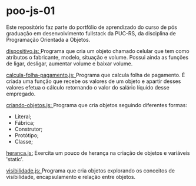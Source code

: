 # poo-js-01

Este repositório faz parte do portfólio de aprendizado do curso de pós graduação em desenvolvimento fullstack da PUC-RS, da disciplina de Programação Orientada a Objetos.

<a href="dispositivo.js">dispositivo.js: </a> 
Programa que cria um objeto chamado celular que tem como atributos o fabricante, modelo, situação e volume. 
 Possui ainda as funções de ligar, desligar, aumentar volume e baixar volume.
 <p>
 <a href="calcula-folha-pagamento.js">calcula-folha-pagamento.js: </a>
 Programa que calcula folha de pagamento. É criada uma função que recebe os valores de um objeto e apartir desses valores efetua o cálculo retornando o valor do salário líquido desse empregado. 
<p>
<a href="criando-objetos.js">criando-objetos.js: </a>
Programa que cria objetos seguindo diferentes formas:
<ul> 
<li>Literal;</li>
<li>Fábrica;</li>
<li>Construtor;</li>
<li>Protótipo;</li>
<li>Classe;</li>
</ul>
<p>
<a href="heranca.js">heranca.js:</a>
Exercita um pouco de herança na criação de objetos e variáveis 'static'.
<p>
<a href="visibilidade.js">visibilidade.js: </a>
Programa que cria objetos explorando os conceitos de visibilidade, encapsulamento e relação entre objetos.